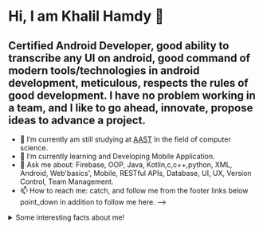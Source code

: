# Hi, I am Khalil Hamdy 👋


## Certified Android Developer, good ability to transcribe any UI on android, good command of modern tools/technologies in android development, meticulous, respects the rules of good development. I have no problem working in a team, and I like to go ahead, innovate, propose ideas to advance a project.



- 🔭 I’m currently am still studying at [AAST](https://aast.edu/ar/) In the field of computer science.
- 🌱 I’m currently learning and Developing Mobile Application.
- 💬 Ask me about: Firebase, OOP, Java, Kotlin,c,c++,python, XML, Android, Web'basics', Mobile, RESTful APIs, Database, UI, UX, Version Control, Team Management.
- 📫 How to reach me: catch, and follow me from the footer links below point_down in addition to follow me here.
-->

<details> 
  <summary>Some interesting facts about me!</summary>

    - In mean time, I solve problems.
  
    - While Coding, Listening Music and developing useful code.
  
    - Watchin Youtube, Reading Books, Action, Comics,Historical Fiction, Romance, History books.
  
    - Learning programming and getting knowledge about AI & ML.

</details>

<!--
**Khalil-Hamdy/Khalil-Hamdy** is a ✨ _special_ ✨ repository because its `README.md` (this file) appears on your GitHub profile.

Here are some ideas to get you started:

- 🔭 I’m currently am still studying at [AAST](https://aast.edu/ar/) In the field of computer science.
- 🌱 I’m currently learning and Developing Mobile Application with Firebase.
- 👯 I’m looking to collaborate on ...
- 🤔 I’m looking for help with ...
- 💬 Ask me about: Firebase, OOP, Java, Kotlin, XML, Android, Web, Mobile, RESTful APIs, Database, UI, UX, Cloud, Flutter,Version Control, Team Management.
- 📫 How to reach me: catch, and follow me from the footer links below point_down in addition to follow me here.
- 😄 Pronouns: ...
- ⚡ Fun fact: ...
-->
